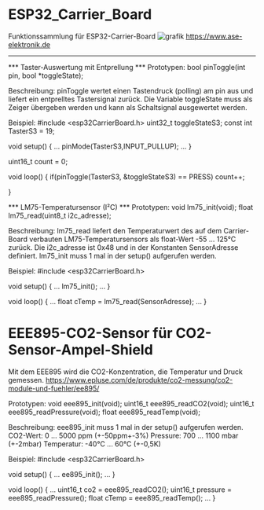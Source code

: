# ESP32_Carrier_Board
 Funktionssammlung für ESP32-Carrier-Board
![grafik](https://user-images.githubusercontent.com/24614659/197691402-ae8d4d87-3673-4bed-a442-19f261159832.png)
https://www.ase-elektronik.de

-------------------------------------------------------------------
*** Taster-Auswertung mit Entprellung ***
Prototypen:
    bool pinToggle(int pin, bool *toggleState);

Beschreibung:
pinToggle wertet einen Tastendruck (polling) am pin aus und
liefert ein entprelltes Tastersignal zurück.
Die Variable toggleState muss als Zeiger übergeben werden und
kann als Schaltsignal ausgewertet werden.

Beispiel: 
  #include <esp32CarrierBoard.h>
  uint32_t toggleStateS3;
  const int TasterS3 = 19;

  void setup()
  { ...
    pinMode(TasterS3,INPUT_PULLUP);
    ...
  }

  uint16_t count = 0;

  void loop()
  {
    if(pinToggle(TasterS3, &toggleStateS3) == PRESS)
      count++;
    
  }

*** LM75-Temperatursensor (I²C) ***
Prototypen:
    void  lm75_init(void);
    float lm75_read(uint8_t i2c_adresse);
 
Beschreibung:
lm75_read liefert den Temperaturwert des auf dem Carrier-Board
verbauten LM75-Temperatursensors als float-Wert -55 ... 125°C zurück.
Die i2c_adresse ist 0x48 und in der Konstanten SensorAdresse definiert.
lm75_init muss 1 mal in der setup() aufgerufen werden.

Beispiel: 
  #include <esp32CarrierBoard.h>

  void setup()
  { ...
    lm75_init();
    ...
  }

  void loop()
  {
    ...
    float cTemp = lm75_read(SensorAdresse);
    ...
  }

# EEE895-CO2-Sensor für CO2-Sensor-Ampel-Shield

Mit dem EEE895 wird die CO2-Konzentration, die Temperatur und Druck
gemessen.
https://www.epluse.com/de/produkte/co2-messung/co2-module-und-fuehler/ee895/ 

Prototypen:
  void  eee895_init(void);
  uint16_t eee895_readCO2(void);
  uint16_t eee895_readPressure(void);
  float eee895_readTemp(void); 

Beschreibung:
  eee895_init muss 1 mal in der setup() aufgerufen werden.
  CO2-Wert: 0 ... 5000 ppm (+-50ppm+-3%)
  Pressure: 700 ... 1100 mbar (+-2mbar)
  Temperatur:  -40°C ... 60°C (+-0,5K)
  
Beispiel: 
  #include <esp32CarrierBoard.h>

  void setup()
  { ...
    ee895_init();
    ...
  }

  void loop()
  {
    ...
    uint16_t co2 = eee895_readCO2();
    uint16_t pressure = eee895_readPressure();
    float cTemp = eee895_readTemp();
    ...
  }